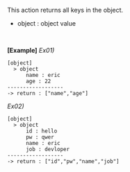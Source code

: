 This action returns all keys in the object.
<br/>

- object : object value

<br/>

**[Example]**
*Ex01)*
```
[object]
  > object
      name : eric
      age : 22
------------------
-> return : ["name","age"]
```
*Ex02)*
```
[object]
  > object
      id : hello
      pw : qwer
      name : eric
      job : devloper
------------------
-> return : ["id","pw","name","job"]
```

